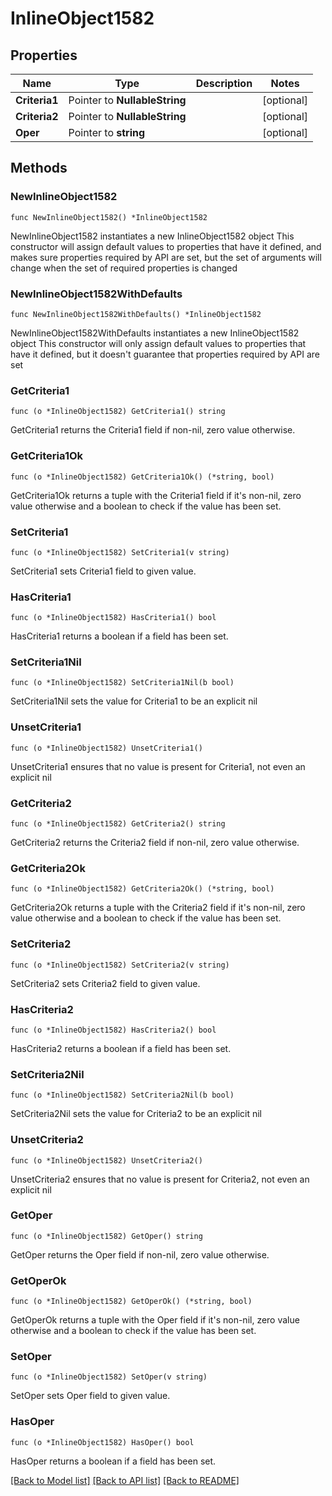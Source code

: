 # InlineObject1582

## Properties

Name | Type | Description | Notes
------------ | ------------- | ------------- | -------------
**Criteria1** | Pointer to **NullableString** |  | [optional] 
**Criteria2** | Pointer to **NullableString** |  | [optional] 
**Oper** | Pointer to **string** |  | [optional] 

## Methods

### NewInlineObject1582

`func NewInlineObject1582() *InlineObject1582`

NewInlineObject1582 instantiates a new InlineObject1582 object
This constructor will assign default values to properties that have it defined,
and makes sure properties required by API are set, but the set of arguments
will change when the set of required properties is changed

### NewInlineObject1582WithDefaults

`func NewInlineObject1582WithDefaults() *InlineObject1582`

NewInlineObject1582WithDefaults instantiates a new InlineObject1582 object
This constructor will only assign default values to properties that have it defined,
but it doesn't guarantee that properties required by API are set

### GetCriteria1

`func (o *InlineObject1582) GetCriteria1() string`

GetCriteria1 returns the Criteria1 field if non-nil, zero value otherwise.

### GetCriteria1Ok

`func (o *InlineObject1582) GetCriteria1Ok() (*string, bool)`

GetCriteria1Ok returns a tuple with the Criteria1 field if it's non-nil, zero value otherwise
and a boolean to check if the value has been set.

### SetCriteria1

`func (o *InlineObject1582) SetCriteria1(v string)`

SetCriteria1 sets Criteria1 field to given value.

### HasCriteria1

`func (o *InlineObject1582) HasCriteria1() bool`

HasCriteria1 returns a boolean if a field has been set.

### SetCriteria1Nil

`func (o *InlineObject1582) SetCriteria1Nil(b bool)`

 SetCriteria1Nil sets the value for Criteria1 to be an explicit nil

### UnsetCriteria1
`func (o *InlineObject1582) UnsetCriteria1()`

UnsetCriteria1 ensures that no value is present for Criteria1, not even an explicit nil
### GetCriteria2

`func (o *InlineObject1582) GetCriteria2() string`

GetCriteria2 returns the Criteria2 field if non-nil, zero value otherwise.

### GetCriteria2Ok

`func (o *InlineObject1582) GetCriteria2Ok() (*string, bool)`

GetCriteria2Ok returns a tuple with the Criteria2 field if it's non-nil, zero value otherwise
and a boolean to check if the value has been set.

### SetCriteria2

`func (o *InlineObject1582) SetCriteria2(v string)`

SetCriteria2 sets Criteria2 field to given value.

### HasCriteria2

`func (o *InlineObject1582) HasCriteria2() bool`

HasCriteria2 returns a boolean if a field has been set.

### SetCriteria2Nil

`func (o *InlineObject1582) SetCriteria2Nil(b bool)`

 SetCriteria2Nil sets the value for Criteria2 to be an explicit nil

### UnsetCriteria2
`func (o *InlineObject1582) UnsetCriteria2()`

UnsetCriteria2 ensures that no value is present for Criteria2, not even an explicit nil
### GetOper

`func (o *InlineObject1582) GetOper() string`

GetOper returns the Oper field if non-nil, zero value otherwise.

### GetOperOk

`func (o *InlineObject1582) GetOperOk() (*string, bool)`

GetOperOk returns a tuple with the Oper field if it's non-nil, zero value otherwise
and a boolean to check if the value has been set.

### SetOper

`func (o *InlineObject1582) SetOper(v string)`

SetOper sets Oper field to given value.

### HasOper

`func (o *InlineObject1582) HasOper() bool`

HasOper returns a boolean if a field has been set.


[[Back to Model list]](../README.md#documentation-for-models) [[Back to API list]](../README.md#documentation-for-api-endpoints) [[Back to README]](../README.md)


